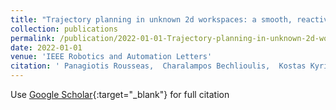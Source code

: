 ```yaml
---
title: "Trajectory planning in unknown 2d workspaces: a smooth, reactive, harmonics-based approach"
collection: publications
permalink: /publication/2022-01-01-Trajectory-planning-in-unknown-2d-workspaces-a-smooth-reactive-harmonics-based-approach
date: 2022-01-01
venue: 'IEEE Robotics and Automation Letters'
citation: ' Panagiotis Rousseas,  Charalampos Bechlioulis,  Kostas Kyriakopoulos, &quot;Trajectory planning in unknown 2d workspaces: a smooth, reactive, harmonics-based approach.&quot; IEEE Robotics and Automation Letters, 2022.'
---
```

Use [Google Scholar](https://scholar.google.com/scholar?q=Trajectory+planning+in+unknown+2d+workspaces:+a+smooth,+reactive,+harmonics+based+approach){:target="_blank"} for full citation